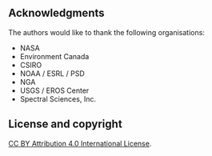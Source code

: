 ## Acknowledgments

The authors would like to thank the following organisations:

* NASA
* Environment Canada
* CSIRO
* NOAA / ESRL / PSD
* NGA
* USGS / EROS Center
* Spectral Sciences, Inc.

## License and copyright

[CC BY Attribution 4.0 International License](https://creativecommons.org/licenses/by/4.0/).

